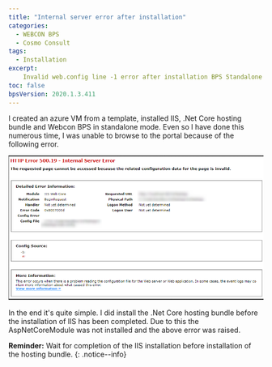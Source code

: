 ```yaml
---
title: "Internal server error after installation"
categories:
  - WEBCON BPS
  - Cosmo Consult
tags:
  - Installation
excerpt:
    Invalid web.config line -1 error after installation BPS Standalone 
toc: false
bpsVersion: 2020.1.3.411
---
```

I created an azure VM from a template, installed IIS, .Net Core hosting bundle and Webcon BPS in standalone mode. Even so I have done this numerous time, I was unable to browse to the portal because of the following error.

![Error message](/assets/images/posts/missing_core_module/missing_core_module_error.png)

In the end it's quite simple. I did install the .Net Core hosting bundle before the installation of IIS has been completed. Due to this the AspNetCoreModule was not installed and the above error was raised.

**Reminder:** Wait for completion of the IIS installation before installation of the hosting bundle.
{: .notice--info}